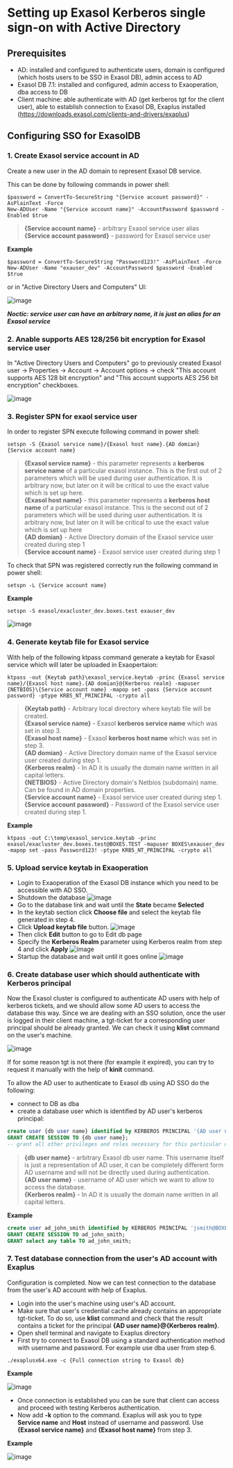 # Setting up Exasol Kerberos single sign-on with Active Directory
## Prerequisites
* AD: installed and configured to authenticate users, domain is configured (which hosts users to be SSO in Exasol DB), admin access to AD
* Exasol DB 7.1: installed and configured, admin access to Exaoperation, dba access to DB
* Client machine: able authenticate with AD (get kerberos tgt for the client user), able to establish connection to Exasol DB, Exaplus installed (https://downloads.exasol.com/clients-and-drivers/exaplus)

## Configuring SSO for ExasolDB
###  1. Create Exasol service account in AD
Create a new user in the AD domain to represent Exasol DB service.

This can be done by following commands in power shell:
```
$password = ConvertTo-SecureString "{Service account password}" -AsPlainText -Force
New-ADUser -Name "{Service account name}" -AccountPassword $password -Enabled $true
```
> **{Service account name}** \- arbitrary Exasol service user alias \
> **{Service account password}** \- password for Exasol service user

**Example**
```
$password = ConvertTo-SecureString "Password123!" -AsPlainText -Force
New-ADUser -Name "exauser_dev" -AccountPassword $password -Enabled $true
```


or in "Active Directory Users and Computers" UI:

![image](https://github.com/exasol/public-knowledgebase/assets/20660165/db244eca-d0fc-4a1c-80bb-5a8ae83ebba6)

***Noctic: service user can have an arbitrary name, it is just an alias for an Exasol service***

###  2. Anable supports AES 128/256 bit encryption for Exasol service user
In "Active Directory Users and Computers" go to previously created Exasol user -> Properties -> Account -> Account options -> check "This account supports AES 128 bit encryption" and "This account supports AES 256 bit encryption" checkboxes.

![image](https://github.com/exasol/public-knowledgebase/assets/20660165/3d209665-3cce-42d7-999d-9e14e7b5749c)

###  3. Register SPN for exaol service user
In order to register SPN execute following command in power shell: 

```
setspn -S {Exasol service name}/{Exasol host name}.{AD domian} {Service account name}
```

> **{Exasol service name}** \- this parameter represents a **kerberos service name** of a particular exasol instance. This is the first out of 2 parameters which will be used during user authentication. It is arbitrary now, but later on it will be critical to use the exact value which is set up here.\
> **{Exasol host name}** \- this parameter represents a **kerberos host name** of a particular exasol instance. This is the second out of 2 parameters which will be used during user authentication. It is arbitrary now, but later on it will be critical to use the exact value which is set up here\
> **{AD domian}** \- Active Directory domain of the Exasol service user created during step 1\
> **{Service account name}** \- Exasol service user created during step 1

To check that SPN was registered correctly run the following command in power shell:
```
setspn -L {Service account name}
```

**Example**
```
setspn -S exasol/exacluster_dev.boxes.test exauser_dev
```
![image](https://github.com/exasol/public-knowledgebase/assets/20660165/0068e6da-822b-4a10-b259-588dc2ba2daf)

###  4. Generate keytab file for Exasol service
With help of the following ktpass command generate a keytab for Exasol service which will later be uploaded in Exaopertaion:

```
ktpass -out {Keytab path}\exasol_service.keytab -princ {Exasol service name}/{Exasol host name}.{AD domian}@{Kerberos realm} -mapuser {NETBIOS}\{Service account name} -mapop set -pass {Service account password} -ptype KRB5_NT_PRINCIPAL -crypto all
```
> **{Keytab path}** \- Arbitrary local directory where keytab file will be created. \
> **{Exasol service name}** \- Exasol **kerberos service name** which was set in step 3. \
> **{Exasol host name}** \- Exasol **kerberos host name** which was set in step 3. \
> **{AD domian}** \- Active Directory domain name of the Exasol service user created during step 1. \
> **{Kerberos realm}** \- In AD it is usually the domain name written in all capital letters. \
> **{NETBIOS}** \- Active Directory domain's Netbios (subdomain) name. Can be found in AD domain properties. \
> **{Service account name}** \- Exasol service user created during step 1. \
> **{Service account password}** \- Password of the Exasol service user created during step 1.

**Example**
```
ktpass -out C:\temp\exasol_service.keytab -princ exasol/exacluster_dev.boxes.test@BOXES.TEST -mapuser BOXES\exauser_dev -mapop set -pass Password123! -ptype KRB5_NT_PRINCIPAL -crypto all
```

###  5. Upload service keytab in Exaoperation
* Login to Exaoperation of the Exasol DB instance which you need to be accessible with AD SSO.
* Shutdown the database
![image](https://github.com/exasol/public-knowledgebase/assets/20660165/22bb6371-7c1d-49aa-99ad-48a71b2314af)
* Go to the database link and wait until the **State** became **Selected**
* In the keytab section click **Choose file** and select the keytab file generated in step 4.
* Click **Upload keytab file** button.
![image](https://github.com/exasol/public-knowledgebase/assets/20660165/b6585dbf-ef95-4a80-a5c3-dcd0bba3b39e)
* Then click **Edit** button to go to Edit db page
* Specify the **Kerberos Realm** parameter using Kerberos realm from step 4 and click **Apply**
![image](https://github.com/exasol/public-knowledgebase/assets/20660165/a8a79d0d-4507-443c-b3f7-24b625e0d930)
* Startup the database and wait until it goes online
![image](https://github.com/exasol/public-knowledgebase/assets/20660165/966fca88-1c6b-485d-bbc8-648d9247b197)

###  6. Create database user which should authenticate with Kerberos principal
Now the Exasol cluster is configured to authenticate AD users with help of kerberos tickets, and we should allow some AD users to access the database this way.
Since we are dealing with an SSO solution, once the user is logged in their client machine, a tgt-ticket for a corresponding user principal should be already granted. We can check it using **klist** command on the user's machine.

![image](https://github.com/exasol/public-knowledgebase/assets/20660165/29903ca9-a71c-4a48-97ff-f3ab38b42805)

If for some reason tgt is not there (for example it expired), you can try to request it manually with the help of **kinit** command.

To allow the AD user to authenticate to Exasol db using AD SSO do the following:
* connect to DB as dba
* create a database user which is identified by AD user's kerberos principal:
```sql
create user {db user name} identified by KERBEROS PRINCIPAL '{AD user name}@{Kerberos realm}';
GRANT CREATE SESSION TO {db user name};
-- grant all other privileges and roles necessary for this particular user
```
> **{db user name}** \- arbitrary Exasol db user name. This username itself is just a representation of AD user, it can be completely different form AD username and will not be directly used during authentication. \
> **{AD user name}** \- username of AD user which we want to allow to access the database. \
> **{Kerberos realm}** \- In AD it is usually the domain name written in all capital letters. 

**Example**
```sql
create user ad_john_smith identified by KERBEROS PRINCIPAL 'jsmith@BOXES.TEST';
GRANT CREATE SESSION TO ad_john_smith;
GRANT select any table TO ad_john_smith;
```

###  7. Test database connection from the user's AD account with Exaplus 
Configuration is completed. Now we can test connection to the database from the user's AD account with help of Exaplus.

* Login into the user's machine using user's AD account.
* Make sure that user's credential cache already contains an appropriate tgt-ticket. To do so, use **klist** command and check that the result contains a ticket for the principal **{AD user name}@{Kerberos realm}**.
* Open shell terminal and navigate to Exaplus directory
* First try to connect to Exasol DB using a standard authentication method with username and password. For example use dba user from step 6.
```
./exaplusx64.exe -c {Full connection string to Exasol db}
```
**Example**

![image](https://github.com/exasol/public-knowledgebase/assets/20660165/c1f71562-29df-432a-ad71-8ab46f7f9c05)

* Once connection is established you can be sure that client can access and proceed with testing Kerberos authentication.
* Now add **-k** option to the command. Exaplus will ask you to type **Service name** and **Host** instead of username and password. Use **{Exasol service name}** and **{Exasol host name}** from step 3.

**Example**

![image](https://github.com/exasol/public-knowledgebase/assets/20660165/f76378ab-caf6-47e2-82cd-09ca764757c5)




